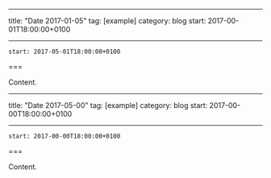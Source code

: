 
---
title: "Date 2017-01-05"
tag: [example]
category: blog
start: 2017-00-01T18:00:00+0100

---

``start: 2017-05-01T18:00:00+0100``

===

Content.

---
title: "Date 2017-05-00"
tag: [example]
category: blog
start: 2017-00-00T18:00:00+0100

---

``start: 2017-00-00T18:00:00+0100``

===

Content.
